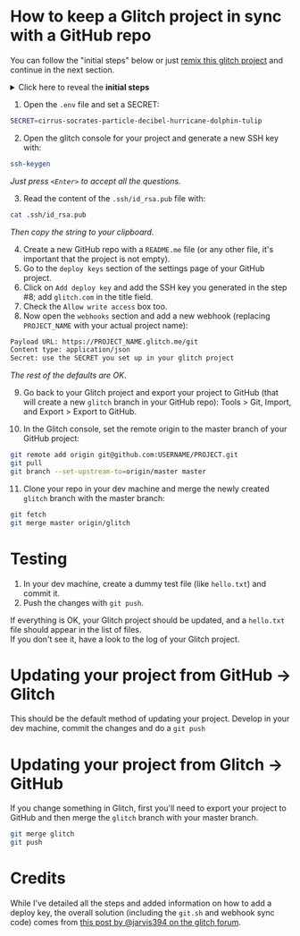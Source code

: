 # How to keep a Glitch project in sync with a GitHub repo

You can follow the "initial steps" below or just [remix this glitch project](https://glitch.com/~glitchub) and continue in the next section.

<details><summary>Click here to reveal the <strong>initial steps</strong></summary>

1. Go to [glitch.com](http://glitch.com) and create a new `hello-express` app.
2. Open the `package.json` file and add the following packages:

  - `node-cmd`
  - `body-parser`

3. Open the `server.js` file and load the following libraries:

```js
const cmd = require('node-cmd');
const crypto = require('crypto'); 
const bodyParser = require('body-parser');
```

4. Look for `app.use(express.static('public'));` and add the following line below:

`app.use(bodyParser.json());`

5. Create a post endpoint to receive the GitHub webhook:

```js
const onWebhook = (req, res) => {
  let hmac = crypto.createHmac('sha1', process.env.SECRET);
  let sig  = `sha1=${hmac.update(JSON.stringify(req.body)).digest('hex')}`;

  if (req.headers['x-github-event'] === 'push' && sig === req.headers['x-hub-signature']) {
    cmd.run('chmod 777 ./git.sh'); 
    
    cmd.get('./git.sh', (err, data) => {  
      if (data) {
        console.log(data);
      }
      if (err) {
        console.log(err);
      }
    })

    cmd.run('refresh');
  }

  return res.sendStatus(200);
}

app.post('/git', onWebhook);
```

6. Create a `git.sh` file adding the following lines:

```bash
#/bin/sh

# Fetch the newest code
git fetch origin master

# Hard reset
git reset --hard origin/master

# Force pull
git pull origin master --force
```

*This file will be in charge of pulling the changes from your Github repo.*

</details>

1. Open the `.env` file and set a SECRET:

```bash
SECRET=cirrus-socrates-particle-decibel-hurricane-dolphin-tulip
```

2. Open the glitch console for your project and generate a new SSH key with:

```bash 
ssh-keygen
```

*Just press `<Enter>` to accept all the questions.*

3. Read the content of the `.ssh/id_rsa.pub` file with:

```bash 
cat .ssh/id_rsa.pub
```

*Then copy the string to your clipboard.*

4. Create a new GitHub repo with a `README.me` file (or any other file, it's important that the project is not empty).
5. Go to the `deploy keys` section of the settings page of your GitHub project.
6. Click on `Add deploy key` and add the SSH key you generated in the step #8; add `glitch.com` in the title field.
7. Check the `Allow write access` box too.
8. Now open the `webhooks` section and add a new webhook (replacing `PROJECT_NAME` with your actual project name):

```html
Payload URL: https://PROJECT_NAME.glitch.me/git
Content type: application/json
Secret: use the SECRET you set up in your glitch project
```
*The rest of the defaults are OK.*

9. Go back to your Glitch project and export your project to GitHub (that will create a new `glitch` branch in your GitHub repo): Tools > Git, Import, and Export > Export to GitHub.

10. In the Glitch console, set the remote origin to the master branch of your GitHub project:

```bash
git remote add origin git@github.com:USERNAME/PROJECT.git
git pull
git branch --set-upstream-to=origin/master master
```

11. Clone your repo in your dev machine and merge the newly created `glitch` branch with the master branch:

```bash 
git fetch
git merge master origin/glitch
```
# Testing 

1. In your dev machine, create a dummy test file (like `hello.txt`) and commit it.
2. Push the changes with `git push`. 

If everything is OK, your Glitch project should be updated, and a `hello.txt` file should appear in the list of files.   
If you don't see it, have a look to the log of your Glitch project.

# Updating your project from GitHub → Glitch

This should be the default method of updating your project. Develop in your dev machine, commit the changes and do a `git push`

# Updating your project from Glitch → GitHub

If you change something in Glitch, first you'll need to export your project to GitHub and then merge the `glitch` branch with your master branch.

```bash 
git merge glitch
git push
```

# Credits

While I've detailed all the steps and added  information on how to add a deploy key, the overall solution (including the `git.sh` and webhook sync code) comes from [this post by @jarvis394 on the glitch forum](https://support.glitch.com/t/tutorial-how-to-auto-update-your-project-with-github/8124). 




